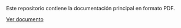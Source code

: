 Este repositorio contiene la documentación principal en formato PDF.

[Ver documento](https://raw.githubusercontent.com/Skrap127/PG_Predator-prey_model/refs/heads/master/main.pdf)
